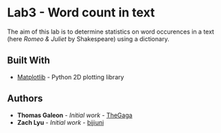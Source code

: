# Lab3 - Word count in text

The aim of this lab is to determine statistics on word occurences in a text (here _Romeo & Juliet_ by Shakespeare) using a dictionary.

## Built With

* [Matplotlib](https://matplotlib.org/) - Python 2D plotting library

## Authors

* **Thomas Galeon** - *Initial work* - [TheGaga](https://github.com/TheGaga)
* **Zach Lyu** - *Initial work* - [bijiuni](https://github.com/bijiuni)
